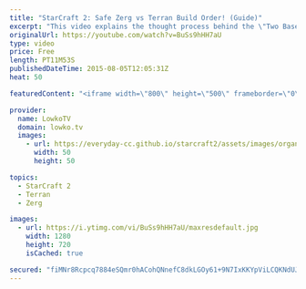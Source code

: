 ```yaml
---
title: "StarCraft 2: Safe Zerg vs Terran Build Order! (Guide)"
excerpt: "This video explains the thought process behind the \"Two Base Mutalisk\" build order in StarCraft 2 for Zerg versus Terran.  Zerg versus Terran is a match-up that has been changing a lot over time. In the most recent couple of months the two base Mutalisk style is very common for Zerg players to execute"
originalUrl: https://youtube.com/watch?v=BuSs9hHH7aU
type: video
price: Free
length: PT11M53S
publishedDateTime: 2015-08-05T12:05:31Z
heat: 50

featuredContent: "<iframe width=\"800\" height=\"500\" frameborder=\"0\" src=\"https://www.youtube.com/embed/BuSs9hHH7aU\" allow=\"accelerometer; autoplay; encrypted-media; gyroscope; picture-in-picture\" allowfullscreen></iframe>"

provider:
  name: LowkoTV
  domain: lowko.tv
  images:
    - url: https://everyday-cc.github.io/starcraft2/assets/images/organizations/lowko.tv-50x50.jpg
      width: 50
      height: 50

topics:
  - StarCraft 2
  - Terran
  - Zerg

images:
  - url: https://i.ytimg.com/vi/BuSs9hHH7aU/maxresdefault.jpg
    width: 1280
    height: 720
    isCached: true

secured: "fiMNr8Rcpcq7884eSQmr0hACohQNnefC8dkLGOy61+9N7IxKKYpViLCQKNdUJ+rLTaA95f+L9Ck3Cv0nS45NCbYjuYDHJ7qDHtD6ngCMMBlYO5uA9r9DtBde2TmvwVvhe5aXhE2k7zuU//1Tc+B4f3/5qmcVHySuoodZPST41osSyeAHGkd1zoa4JUt7H7x4WLxJOXmC2KPYSfBnaMvg+ykxpQtdR5VF7J7eSR221zlyVhCaWwtTTxu2McgeVPeq5Z7Bhtg2dVKzxkmBGJSpN9908x10CH/TqTWNec+bgqJxIkSnlMD2zZC/fJCRwoByKkvDrCNaXB9N842T7nULdZEN2ebNxA7tlGm8YSnnr0/CWSE6NiStZ3Ed+UOzuILzoXUuNMErxov8h7n0FB3VUwXo4seO7ujqLLORawkM4II=;ve3Nc7lu+4BUFT/LklSyLQ=="
---
```


